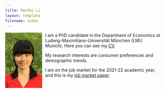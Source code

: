 ```yaml
---
title: Manfei Li
layout: template
filename: index
--- 
```


<img title="Potrait Manfei Li" alt="Potrait Manfei Li" align="left" src="img/portrait_manfei_li.jpg" style="height: 180px; width:120px; float:left; padding-right:10px; padding-bottom:10px;">I am a PhD candidate in the Department of Economics at Ludwig-Maximilians-Universität München (LMU Munich). Here you can see my [CV](download/cv_manfei_li.pdf 'cv_manfei_li.pdf').

My research interests are consumer preferences and demographic trends.

I am on the job market for the 2021-22 academic year, and this is my [job market paper](download/jmp_manfei_li.pdf 'jmp_manfei_li.pdf').
